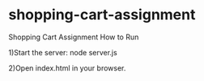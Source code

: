 # shopping-cart-assignment

Shopping Cart Assignment
How to Run

1)Start the server:
node server.js

2)Open index.html in your browser.
